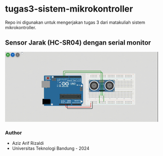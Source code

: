 # tugas3-sistem-mikrokontroller
Repo ini digunakan untuk mengerjakan tugas 3 dari matakuliah sistem mikrokontroller.

## Sensor Jarak (HC-SR04) dengan serial monitor
![Tampilan Sensor Jarak (HC-SR04) dengan serial monitor](preview/preview-1.gif)

### Author
- Aziz Arif Rizaldi
- Universitas Teknologi Bandung - 2024
